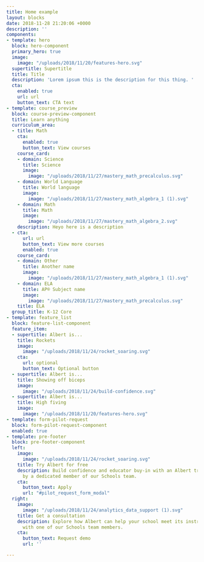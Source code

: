 ```yaml
---
title: Home example
layout: blocks
date: 2018-11-28 21:20:06 +0000
description: ''
components:
- template: hero
  block: hero-component
  primary_hero: true
  image:
    image: "/uploads/2018/11/20/features-hero.svg"
  supertitle: Supertitle
  title: Title
  description: 'Lorem ipsum this is the description for this thing. '
  cta:
    enabled: true
    url: url
    button_text: CTA text
- template: course_preview
  block: course-preview-component
  title: Learn anything
  curriculum_area:
  - title: Math
    cta:
      enabled: true
      button_text: View courses
    course_card:
    - domain: Science
      title: Science
      image:
        image: "/uploads/2018/11/27/mastery_math_precalculus.svg"
    - domain: World Language
      title: World language
      image:
        image: "/uploads/2018/11/27/mastery_math_algebra_1 (1).svg"
    - domain: Math
      title: Math
      image:
        image: "/uploads/2018/11/27/mastery_math_algebra_2.svg"
    description: Heyo here is a description
  - cta:
      url: url
      button_text: View more courses
      enabled: true
    course_card:
    - domain: Other
      title: Another name
      image:
        image: "/uploads/2018/11/27/mastery_math_algebra_1 (1).svg"
    - domain: ELA
      title: AP® Subject name
      image:
        image: "/uploads/2018/11/27/mastery_math_precalculus.svg"
    title: ELA
  group_title: K-12 Core
- template: feature_list
  block: feature-list-component
  feature_item:
  - supertitle: Albert is...
    title: Rockets
    image:
      image: "/uploads/2018/11/24/rocket_soaring.svg"
    cta:
      url: optional
      button_text: Optional button
  - supertitle: Albert is...
    title: Showing off biceps
    image:
      image: "/uploads/2018/11/24/build-confidence.svg"
  - supertitle: Albert is...
    title: High fiving
    image:
      image: "/uploads/2018/11/20/features-hero.svg"
- template: form-pilot-request
  block: form-pilot-request-component
  enabled: true
- template: pre-footer
  block: pre-footer-component
  left:
    image:
      image: "/uploads/2018/11/24/rocket_soaring.svg"
    title: Try Albert for free
    description: Build confidence and educator buy-in with an Albert trial supported
      by a dedicated member of our Schools team.
    cta:
      button_text: Apply
      url: "#pilot_request_form_modal"
  right:
    image:
      image: "/uploads/2018/11/24/analytics_data_support (1).svg"
    title: Get a consultation
    description: Explore how Albert can help your school meet its instructional goals
      with one of our Schools team members.
    cta:
      button_text: Request demo
      url: ''

---
```

